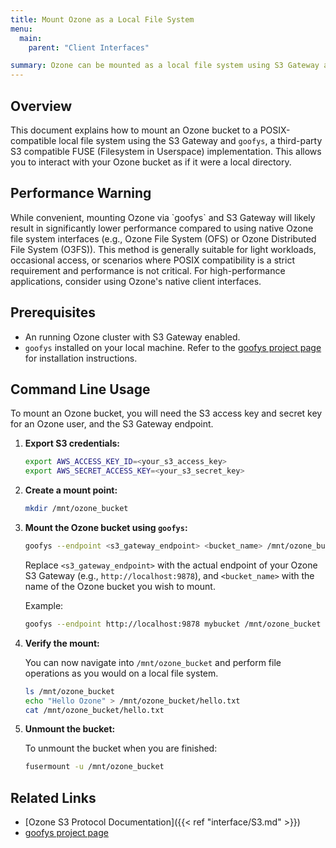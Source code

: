 ```yaml
---
title: Mount Ozone as a Local File System
menu:
  main:
    parent: "Client Interfaces"

summary: Ozone can be mounted as a local file system using S3 Gateway and goofys.
---
```

<!---
  Licensed to the Apache Software Foundation (ASF) under one or more
  contributor license agreements.  See the NOTICE file distributed with
  this work for additional information regarding copyright ownership.
  The ASF licenses this file to You under the Apache License, Version 2.0
  (the "License"); you may not use this file except in compliance with
  the License.  You may obtain a copy of the License at

      http://www.apache.org/licenses/LICENSE-2.0

  Unless required by applicable law or agreed to in writing, software
  distributed under the License is distributed on an "AS IS" BASIS,
  WITHOUT WARRANTIES OR CONDITIONS OF ANY KIND, either express or implied.
  See the License for the specific language governing permissions and
  limitations under the License.
-->

## Overview

This document explains how to mount an Ozone bucket to a POSIX-compatible local file system using the S3 Gateway and `goofys`, a third-party S3 compatible FUSE (Filesystem in Userspace) implementation. This allows you to interact with your Ozone bucket as if it were a local directory.

## Performance Warning

<div class="alert alert-warning" role="alert">
While convenient, mounting Ozone via `goofys` and S3 Gateway will likely result in significantly lower performance compared to using native Ozone file system interfaces (e.g., Ozone File System (OFS) or Ozone Distributed File System (O3FS)). This method is generally suitable for light workloads, occasional access, or scenarios where POSIX compatibility is a strict requirement and performance is not critical. For high-performance applications, consider using Ozone's native client interfaces.
</div>

## Prerequisites

*   An running Ozone cluster with S3 Gateway enabled.
*   `goofys` installed on your local machine. Refer to the [goofys project page](https://github.com/kahing/goofys) for installation instructions.

## Command Line Usage

To mount an Ozone bucket, you will need the S3 access key and secret key for an Ozone user, and the S3 Gateway endpoint.

1.  **Export S3 credentials:**

    ```bash
    export AWS_ACCESS_KEY_ID=<your_s3_access_key>
    export AWS_SECRET_ACCESS_KEY=<your_s3_secret_key>
    ```

2.  **Create a mount point:**

    ```bash
    mkdir /mnt/ozone_bucket
    ```

3.  **Mount the Ozone bucket using `goofys`:**

    ```bash
    goofys --endpoint <s3_gateway_endpoint> <bucket_name> /mnt/ozone_bucket
    ```

    Replace `<s3_gateway_endpoint>` with the actual endpoint of your Ozone S3 Gateway (e.g., `http://localhost:9878`), and `<bucket_name>` with the name of the Ozone bucket you wish to mount.

    Example:

    ```bash
    goofys --endpoint http://localhost:9878 mybucket /mnt/ozone_bucket
    ```

4.  **Verify the mount:**

    You can now navigate into `/mnt/ozone_bucket` and perform file operations as you would on a local file system.

    ```bash
    ls /mnt/ozone_bucket
    echo "Hello Ozone" > /mnt/ozone_bucket/hello.txt
    cat /mnt/ozone_bucket/hello.txt
    ```

5.  **Unmount the bucket:**

    To unmount the bucket when you are finished:

    ```bash
    fusermount -u /mnt/ozone_bucket
    ```

## Related Links

*   [Ozone S3 Protocol Documentation]({{< ref "interface/S3.md" >}})
*   [goofys project page](https://github.com/kahing/goofys)
